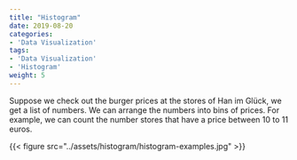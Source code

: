 ```yaml
---
title: "Histogram"
date: 2019-08-20
categories:
- 'Data Visualization'
tags:
- 'Data Visualization'
- 'Histogram'
weight: 5
---
```


Suppose we check out the burger prices at the stores of Han im Glück, we get a list of numbers. We can arrange the numbers into bins of prices. For example, we can count the number stores that have a price between 10 to 11 euros.

{{< figure src="../assets/histogram/histogram-examples.jpg" >}}
